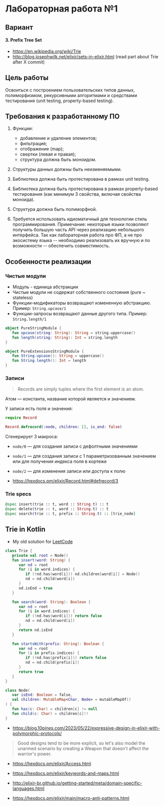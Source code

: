 # Лабораторная работа №1

## Вариант

#### 3. Prefix Tree Set

- https://en.wikipedia.org/wiki/Trie
- http://blog.josephwilk.net/elixir/sets-in-elixir.html (read part about Trie after X commit)

## Цель работы

Освоиться с построением пользовательских типов данных, полиморфизмом, рекурсивными алгоритмами и средствами
тестирования (unit testing, property-based testing).

## Требования к разработанному ПО

1. Функции:
   - добавление и удаление элементов;
   - фильтрация;
   - отображение (map);
   - свертки (левая и правая);
   - структура должна быть моноидом.

2. Структуры данных должны быть неизменяемыми.
3. Библиотека должна быть протестирована в рамках unit testing.
4. Библиотека должна быть протестирована в рамках property-based тестирования (как минимум 3 свойства, включая свойства
   моноида).
5. Структура должна быть полиморфной.
6. Требуется использовать идиоматичный для технологии стиль программирования. Примечание: некоторые языки позволяют
   получить большую часть API через реализацию небольшого интерфейса. Так как лабораторная работа про ФП, а не про
   экосистему языка -- необходимо реализовать их вручную и по возможности -- обеспечить совместимость.

## Особенности реализации

### Чистые модули

- Модуль - единица абстракции
- Чистые модули не содержат собственного состояния (pure ~ stateless)
- Функции-модификаторы возвращают измененную абстракцию. Пример: `String.upcase/1`
- Функции-запросы возвращают данные другого типа. Пример: `String.length/1`

```kotlin
object PureStringModule {
   fun upcase(string: String): String = string.uppercase()
   fun length(string: String): Int = string.length
}

object PureExtensionsStringModule {
   fun String.upcase(): String = uppercase()
   fun String.length(): Int = length
}
```

### Записи

> Records are simply tuples where the first element is an atom.

Атом — константа, название которой является и значением.

У записи есть поля и значения:

```elixir
require Record

Record.defrecord(:node, children: [], is_end: false)
```

Сгенерирует 3 макроса:

- `node/0` — для создания записи с дефолтными значениями
- `node/1` — для создания записи с 1 параметризованным значением или для получения индекса поля в кортеже
- `node/2` — для изменения записи или доступа к полю

- https://hexdocs.pm/elixir/Record.html#defrecord/3

### Trie specs

```elixir
@spec insert(trie :: t, word :: String.t) :: t
@spec delete(trie :: t, word :: String.t) :: t
@spec search(trie :: t, prefix :: String.t) :: [trie_node]
```

## Trie in Kotlin

- My old solution for [LeetCode](https://leetcode.com/problems/implement-trie-prefix-tree)

```kotlin
class Trie {
   private val root = Node()
   fun insert(word: String) {
      var nd = root
      for (i in word.indices) {
         if (!nd.has(word[i])) nd.children[word[i]] = Node()
         nd = nd.child(word[i])
      }
      nd.isEnd = true
   }

   fun search(word: String): Boolean {
      var nd = root
      for (i in word.indices) {
         if (!nd.has(word[i])) return false
         nd = nd.child(word[i])
      }
      return nd.isEnd
   }

   fun startsWith(prefix: String): Boolean {
      var nd = root
      for (i in prefix.indices) {
         if (!nd.has(prefix[i])) return false
         nd = nd.child(prefix[i])
      }
      return true
   }
}

class Node(
   var isEnd: Boolean = false,
   val children: MutableMap<Char, Node> = mutableMapOf()
) {
   fun has(c: Char) = children[c] != null
   fun child(c: Char) = children[c]!!
}
```

- https://blog.10pines.com/2023/05/22/expressive-design-in-elixir-with-polymorphic-protocols/

> Good designs tend to be more explicit, so let's also model the unarmed scenario by creating a Weapon that doesn't affect the warrior's power.

- https://hexdocs.pm/elixir/Access.html

- https://hexdocs.pm/elixir/keywords-and-maps.html

- http://elixir-br.github.io/getting-started/meta/domain-specific-languages.html
- https://hexdocs.pm/elixir/main/macro-anti-patterns.html
